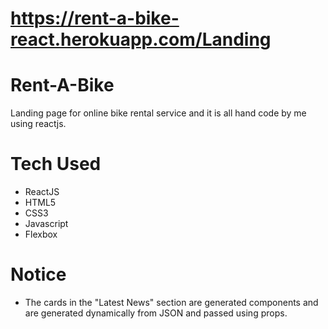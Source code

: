 # https://rent-a-bike-react.herokuapp.com/Landing
# Rent-A-Bike
Landing page for online bike rental service and it is all hand code by me using reactjs.
# Tech Used
- ReactJS
- HTML5
- CSS3
- Javascript
- Flexbox
# Notice
- The cards in the "Latest News" section are generated components and are generated dynamically from JSON and passed using props.
